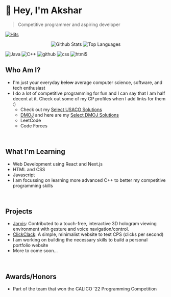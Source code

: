 # 👋 Hey, I'm Akshar
> Competitive programmer and aspiring developer

[![Hits](https://hits.seeyoufarm.com/api/count/incr/badge.svg?url=https%3A%2F%2Fgithub.com%2FnotAkki&count_bg=%233139E7&title_bg=%23111113&icon=github.svg&icon_color=%23E7E7E7&title=Hits&edge_flat=false)](https://hits.seeyoufarm.com)

<!--![Anurag's GitHub stats](https://github-readme-stats.vercel.app/api?username=notAkki&show_icons=true&custom_title=My+Stats)
--->


<div align="center">

![Github Stats](https://github-readme-stats.vercel.app/api?username=notAkki&show_icons=true&custom_title=My+Stats&include_all_commits=false&line_height=20&theme=tokyonight&text_color=cfdaff&title_color=5e64ff&icon_color=7d81ff&border_color=cfdaff)
![Top Languages](https://github-readme-stats.vercel.app/api/top-langs/?username=notAkki&layout=compact&card_width=333&theme=tokyonight&text_color=cfdaff&title_color=5e64ff&border_color=cfdaff)
</div>

<p align="left">
  <img alt="Java" src="https://img.shields.io/badge/-Java-3661ff?style=flat-square&logo=java&logoColor=white" />
  <img alt="C++" src="https://img.shields.io/badge/-C++-424bed?style=flat-square&logo=c%2B%2B&logoColor=white" />  
  <img alt="github" src="https://img.shields.io/badge/-Github-2e3ad2?style=flat-square&logo=github&logoColor=white" />
  <img alt="css" src="https://img.shields.io/badge/-CSS-7639fa?style=flat-square&logo=css3&logoColor=white" />
  <img alt="html5" src="https://img.shields.io/badge/-HTML5-9d1ced?style=flat-square&logo=html5&logoColor=white" />
</p>

## Who Am I?
- I'm just your everyday ~~below~~ average computer science, software, and tech enthusiast
- I do a lot of competitive programming for fun and I can say that I am half decent at it. Check out some of my CP profiles when I add links for them :)
  - Check out my [Select USACO Solutions](https://github.com/notAkki/Select-USACO-Solutions)
  -  [DMOJ](https://dmoj.ca/user/notAkki) and here are my [Select DMOJ Solutions](https://github.com/notAkki/Select-DMOJ-Solutions)
  -  LeetCode
  -  Code Forces
<br />

## What I'm Learning
- Web Development using React and Next.js
- HTML and CSS
- Javascript
- I am focussing on learning more advanced C++ to better my competitive programming skills
<br />

## Projects
- [Jarvis](https://github.com/ishaan1013/jarvis): Contributed to a touch-free, interactive 3D hologram viewing environment with gesture and voice navigation/control.
- [ClickClack](https://github.com/notAkki/ClickClack): A simple, minimalist website to test CPS (clicks per second)
- I am working on building the necessary skills to build a personal portfolio website
- More to come soon...

<br />

## Awards/Honors
- Part of the team that won the CALICO '22 Programming Competition
